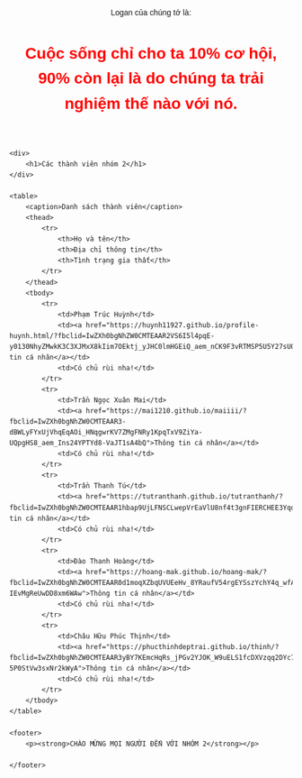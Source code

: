  
<html lang="vi">
<head>
    <meta charset="UTF-8">
    <meta name="viewport" content="width=device-width, initial-scale=1.0">
    <title>Nhóm 2</title>
    <style>
        body {
            font-family: Arial, sans-serif;
            line-height: 1.6;
        }
        h1 {
            color: red;
        }
        table {
            width: 100%;
            border-collapse: collapse;
        }
        table, th, td {
            border: 1px solid black;
        }
        th, td {
            padding: 8px;
            text-align: left;
        }
        caption {
            font-weight: bold;
            margin-bottom: 10px;
        }
    </style>
</head>
<body>  
    <header>
        <p>Logan của chúng tớ là:</p>
        <h1>
            <div class="logan">
                <strong>Cuộc sống chỉ cho ta 10% cơ hội, 90% còn lại là do chúng ta trải nghiệm thế nào với nó.</strong>
            </div>
        </h1>
    </header>

    <div>
        <h1>Các thành viên nhóm 2</h1>
    </div>

    <table>
        <caption>Danh sách thành viên</caption> 
        <thead>
            <tr>
                <th>Họ và tên</th>
                <th>Địa chỉ thông tin</th>
                <th>Tình trạng gia thất</th>
            </tr>
        </thead>
        <tbody>
            <tr>
                <td>Phạm Trúc Huỳnh</td>
                <td><a href="https://huynh11927.github.io/profile-huynh.html/?fbclid=IwZXh0bgNhZW0CMTEAAR2VS6I5l4pqE-y0130NhyZMwkK3C3XJMxX8kIim7OEktj_yJHC0lmHGEiQ_aem_nCK9F3vRTMSP5U5Y27sUQQ">Thông tin cá nhân</a></td>
                <td>Có chủ rùi nha!</td>
            </tr>
            <tr>
                <td>Trần Ngọc Xuân Mai</td>
                <td><a href="https://mai1210.github.io/maiiii/?fbclid=IwZXh0bgNhZW0CMTEAAR3-dBWLyFYxUjVhqEqAOi_HNqgwrKV7ZMgFNRy1KpqTxV9ZiYa-UQpgHS8_aem_Ins24YPTYd8-VaJT1sA4bQ">Thông tin cá nhân</a></td>
                <td>Có chủ rùi nha!</td>
            </tr>
            <tr>
                <td>Trần Thanh Tú</td>
                <td><a href="https://tutranthanh.github.io/tutranthanh/?fbclid=IwZXh0bgNhZW0CMTEAAR1hbap9UjLFNSCLwepVrEaVlU8nf4t3gnFIERCHEE3YqoDpO8DiHBV_Sbg_aem_PvGUgO4lPrerT3AJgUUazw">Thông tin cá nhân</a></td>
                <td>Có chủ rùi nha!</td>
            </tr>
            <tr>
                <td>Đào Thanh Hoàng</td>
                <td><a href="https://hoang-mak.github.io/hoang-mak/?fbclid=IwZXh0bgNhZW0CMTEAAR0d1moqXZbqUVUEeHv_8YRaufV54rgEYSszYchY4q_wfAdAzLgPHdmDPoo_aem_eJu-IEvMgReUwDD8xm6WAw">Thông tin cá nhân</a></td>
                <td>Có chủ rùi nha!</td>
            </tr>
            <tr>
                <td>Châu Hữu Phúc Thịnh</td>
                <td><a href="https://phucthinhdeptrai.github.io/thinh/?fbclid=IwZXh0bgNhZW0CMTEAAR3yBY7KEmcHqRs_jPGv2YJOK_W9uELS1fcDXVzqq2DYc7HsFavKezIjawA_aem_Ock6-5P0StVw3sxNr2kWyA">Thông tin cá nhân</a></td>
                <td>Có chủ rùi nha!</td>
            </tr>
        </tbody>
    </table>

    <footer>
        <p><strong>CHÀO MỪNG MỌI NGƯỜI ĐẾN VỚI NHÓM 2</strong></p>
        
    </footer>
</body>  
</html>

